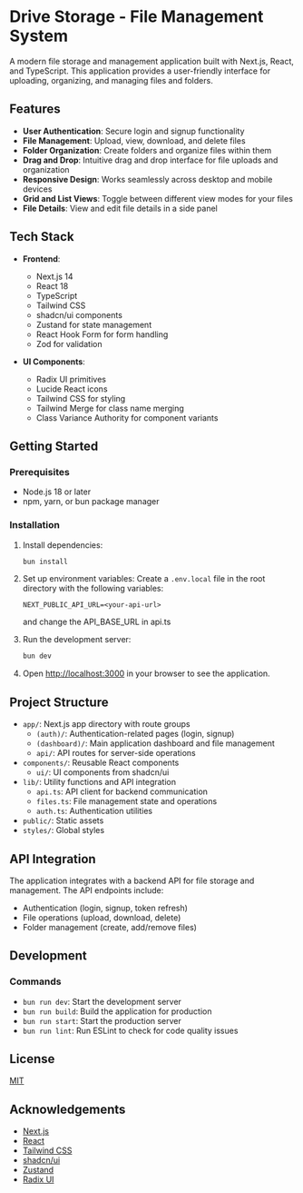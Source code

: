 # Drive Storage - File Management System

A modern file storage and management application built with Next.js, React, and TypeScript. This application provides a user-friendly interface for uploading, organizing, and managing files and folders.

## Features

- **User Authentication**: Secure login and signup functionality
- **File Management**: Upload, view, download, and delete files
- **Folder Organization**: Create folders and organize files within them
- **Drag and Drop**: Intuitive drag and drop interface for file uploads and organization
- **Responsive Design**: Works seamlessly across desktop and mobile devices
- **Grid and List Views**: Toggle between different view modes for your files
- **File Details**: View and edit file details in a side panel

## Tech Stack

- **Frontend**:
  - Next.js 14
  - React 18
  - TypeScript
  - Tailwind CSS
  - shadcn/ui components
  - Zustand for state management
  - React Hook Form for form handling
  - Zod for validation

- **UI Components**:
  - Radix UI primitives
  - Lucide React icons
  - Tailwind CSS for styling
  - Tailwind Merge for class name merging
  - Class Variance Authority for component variants

## Getting Started

### Prerequisites

- Node.js 18 or later
- npm, yarn, or bun package manager

### Installation

1. Install dependencies:
   ```bash
   bun install
   ```

2. Set up environment variables:
   Create a `.env.local` file in the root directory with the following variables:
   ```
   NEXT_PUBLIC_API_URL=<your-api-url>
   ```

   and change the API_BASE_URL in api.ts

3. Run the development server:
   ```bash
   bun dev
   ```

4. Open [http://localhost:3000](http://localhost:3000) in your browser to see the application.

## Project Structure

- `app/`: Next.js app directory with route groups
  - `(auth)/`: Authentication-related pages (login, signup)
  - `(dashboard)/`: Main application dashboard and file management
  - `api/`: API routes for server-side operations
- `components/`: Reusable React components
  - `ui/`: UI components from shadcn/ui
- `lib/`: Utility functions and API integration
  - `api.ts`: API client for backend communication
  - `files.ts`: File management state and operations
  - `auth.ts`: Authentication utilities
- `public/`: Static assets
- `styles/`: Global styles

## API Integration

The application integrates with a backend API for file storage and management. The API endpoints include:

- Authentication (login, signup, token refresh)
- File operations (upload, download, delete)
- Folder management (create, add/remove files)

## Development

### Commands

- `bun run dev`: Start the development server
- `bun run build`: Build the application for production
- `bun run start`: Start the production server
- `bun run lint`: Run ESLint to check for code quality issues

## License

[MIT](LICENSE)

## Acknowledgements

- [Next.js](https://nextjs.org/)
- [React](https://reactjs.org/)
- [Tailwind CSS](https://tailwindcss.com/)
- [shadcn/ui](https://ui.shadcn.com/)
- [Zustand](https://github.com/pmndrs/zustand)
- [Radix UI](https://www.radix-ui.com/) 